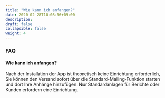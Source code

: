 ```yaml
---
title: "Wie kann ich anfangen?"
date: 2020-02-28T10:08:56+09:00
description: 
draft: false
collapsible: false
weight: 4
---
```

### FAQ

#### Wie kann ich anfangen?

Nach der Installation der App ist theoretisch keine Einrichtung erforderlich, Sie können den Versand sofort über die Standard-Mailing-Funktion starten und dort Ihre Anhänge hinzufügen. Nur Standardanlagen für Berichte oder Kunden erfordern eine Einrichtung.